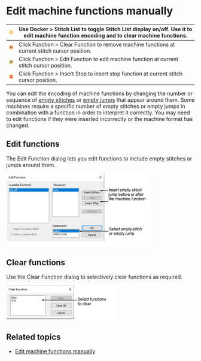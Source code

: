 # Edit machine functions manually

| ![StitchList00194.png](assets/StitchList00194.png) | Use Docker > Stitch List to toggle Stitch List display on/off. Use it to edit machine function encoding and to clear machine functions. |
| -------------------------------------------------- | --------------------------------------------------------------------------------------------------------------------------------------- |
| ![ClearFunction.png](assets/ClearFunction.png)     | Click Function > Clear Function to remove machine functions at current stitch cursor position.                                          |
| ![EditFunction.png](assets/EditFunction.png)       | Click Function > Edit Function to edit machine function at current stitch cursor position.                                              |
| ![InsertStop.png](assets/InsertStop.png)           | Click Function > Insert Stop to insert stop function at current stitch cursor position.                                                 |

You can edit the encoding of machine functions by changing the number or sequence of [empty stitches](../../glossary/glossary) or [empty jumps](../../glossary/glossary) that appear around them. Some machines require a specific number of empty stitches or empty jumps in combination with a function in order to interpret it correctly. You may need to edit functions if they were inserted incorrectly or the machine format has changed.

## Edit functions

The Edit Function dialog lets you edit functions to include empty stitches or jumps around them.

![EditFunction00195.png](assets/EditFunction00195.png)

## Clear functions

Use the Clear Function dialog to selectively clear functions as required.

![ClearFunction00198.png](assets/ClearFunction00198.png)

## Related topics

- [Edit machine functions manually](../../Modifying/functions/Edit_machine_functions_manually)
